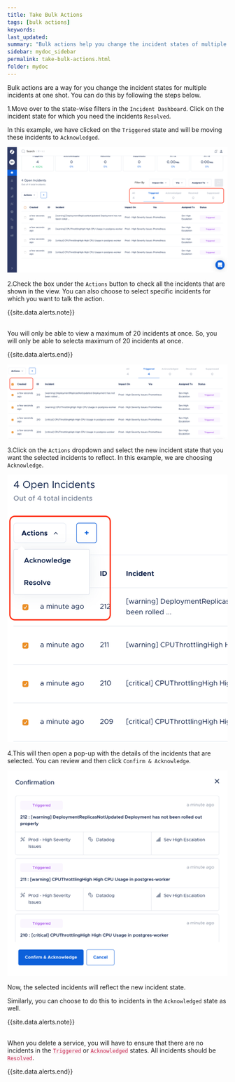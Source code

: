 ```yaml
---
title: Take Bulk Actions
tags: [bulk actions]
keywords:
last_updated:
summary: "Bulk actions help you change the incident states of multiple incidents at one go"
sidebar: mydoc_sidebar
permalink: take-bulk-actions.html
folder: mydoc
---
```


Bulk actions are a way for you change the incident states for multiple incidents at one shot. You can do this by following the steps below. 

1.Move over to the state-wise filters in the `Incident Dashboard`. Click on the incident state for which you need the incidents `Resolved`. 

In this example, we have clicked on the `Triggered` state and will be moving these incidents to `Acknowledged`. 

![](images/bulk_actions_1.png)

2.Check the box under the `Actions` button to check all the incidents that are shown in the view. You can also choose to select specific incidents for which you want to talk the action.

{{site.data.alerts.note}}
<br/><br/><p>You will only be able to view a maximum of 20 incidents at once. So, you will only be able to selecta maximum of 20 incidents at once.</p>
{{site.data.alerts.end}}

![](images/bulk_actions_2.png)

3.Click on the `Actions` dropdown and select the new incident state that you want the selected incidents to reflect. In this example, we are choosing `Acknowledge`. 

![](images/bulk_actions_3.png)

4.This will then open a pop-up with the details of the incidents that are selected. You can review and then click `Confirm & Acknowledge`. 

![](images/bulk_actions_4.png)

Now, the selected incidents will reflect the new incident state. 

Similarly, you can choose to do this to incidents in the `Acknowledged` state as well. 

{{site.data.alerts.note}}
<br/><br/><p>When you delete a service, you will have to ensure that there are no incidents in the <code class="highlighter-rouge" style="color: #c7254e; background-color: #f9f2f4 !important;">Triggered</code> or <code class="highlighter-rouge" style="color: #c7254e; background-color: #f9f2f4 !important;">Acknowledged</code> states. All incidents should be <code class="highlighter-rouge" style="color: #c7254e; background-color: #f9f2f4 !important;">Resolved</code>.</p>
{{site.data.alerts.end}}